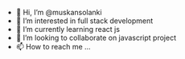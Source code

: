 - 👋 Hi, I’m @muskansolanki
- 👀 I’m interested in full stack development
- 🌱 I’m currently learning react js
- 💞️ I’m looking to collaborate on javascript project
- 📫 How to reach me ...

<!---
muskansolanki/muskansolanki is a ✨ special ✨ repository because its `README.md` (this file) appears on your GitHub profile.
You can click the Preview link to take a look at your changes.
--->
